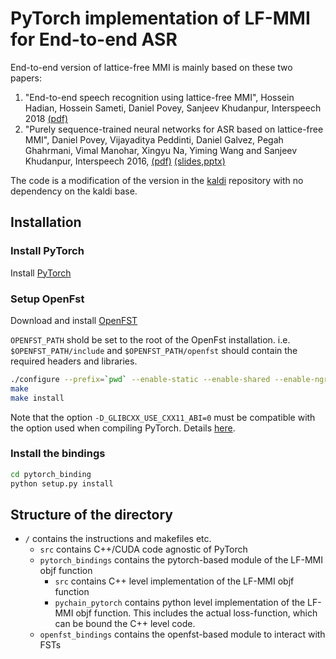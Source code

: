 # PyTorch implementation of LF-MMI for End-to-end ASR

End-to-end version of lattice-free MMI is mainly based on these two papers:
1. "End-to-end speech recognition using lattice-free MMI", Hossein Hadian, Hossein Sameti, Daniel Povey, Sanjeev Khudanpur, Interspeech 2018 [(pdf)](http://www.danielpovey.com/files/2018_interspeech_end2end.pdf)
2. "Purely sequence-trained neural networks for ASR based on lattice-free MMI", Daniel Povey, Vijayaditya Peddinti, Daniel Galvez, Pegah Ghahrmani, Vimal Manohar, Xingyu Na, Yiming Wang and Sanjeev Khudanpur, Interspeech 2016, [(pdf)](http://www.danielpovey.com/files/2016_interspeech_mmi.pdf) [(slides,pptx)](http://www.danielpovey.com/files/2016_interspeech_mmi_presentation.pptx)

The code is a modification of the version in the [kaldi](https://github.com/kaldi-asr/kaldi) repository with no dependency on the kaldi base.

## Installation

### Install PyTorch
Install [PyTorch](https://github.com/pytorch/pytorch#installation)

### Setup OpenFst
Download and install [OpenFST](http://www.openfst.org/twiki/bin/view/FST/FstDownload)

`OPENFST_PATH` shold be set to the root of the OpenFst installation.
i.e. `$OPENFST_PATH/include` and `$OPENFST_PATH/openfst` should contain the required 
headers and libraries.

```bash
./configure --prefix=`pwd` --enable-static --enable-shared --enable-ngram-fsts CXX="g++" LIBS="-ldl" CPPFLAGS="-D_GLIBCXX_USE_CXX11_ABI=0" CXXFLAGS="-D_GLIBCXX_USE_CXX11_ABI=0"
make
make install
```

Note that the option `-D_GLIBCXX_USE_CXX11_ABI=0` must be compatible with the 
option used when compiling PyTorch. Details [here](https://gcc.gnu.org/onlinedocs/libstdc++/manual/using_dual_abi.html).

### Install the bindings

```bash
cd pytorch_binding
python setup.py install
```

## Structure of the directory

- `/` contains the instructions and makefiles etc.
  - `src` contains C++/CUDA code agnostic of PyTorch
  - `pytorch_bindings` contains the pytorch-based module of the LF-MMI objf function
    - `src`  contains C++ level implementation of the LF-MMI objf function
    - `pychain_pytorch`  contains python level implementation of the LF-MMI objf function. This includes the actual loss-function, which can be bound the C++ level code.
  - `openfst_bindings` contains the openfst-based module to interact with FSTs

